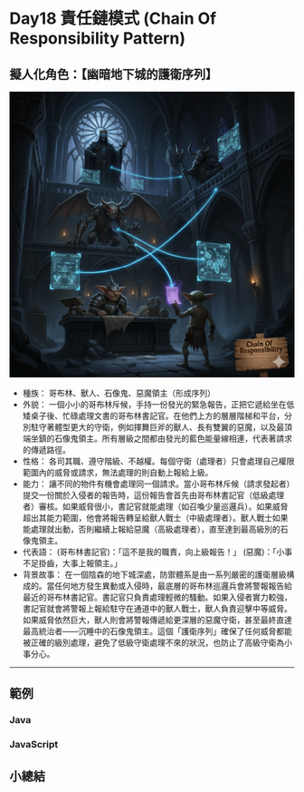 # Day18 責任鏈模式 (Chain Of Responsibility Pattern)

## 擬人化角色：【幽暗地下城的護衛序列】

![](https://raw.githubusercontent.com/dpes8693/ithome-2025-ironman/refs/heads/main/gemini-img/17-ChainOfResponsibility.png)

- 種族： 哥布林、獸人、石像鬼、惡魔領主（形成序列）
- 外貌： 一個小小的哥布林斥候，手持一份發光的緊急報告，正把它遞給坐在低矮桌子後、忙碌處理文書的哥布林書記官。在他們上方的層層階梯和平台，分別駐守著體型更大的守衛，例如揮舞巨斧的獸人、長有雙翼的惡魔，以及最頂端坐鎮的石像鬼領主。所有層級之間都由發光的藍色能量線相連，代表著請求的傳遞路徑。
- 性格： 各司其職、遵守階級、不越權。每個守衛（處理者）只會處理自己權限範圍內的威脅或請求，無法處理的則自動上報給上級。
- 能力： 讓不同的物件有機會處理同一個請求。當小哥布林斥候（請求發起者）提交一份關於入侵者的報告時，這份報告會首先由哥布林書記官（低級處理者）審核。如果威脅很小，書記官就能處理（如召喚少量巡邏兵）。如果威脅超出其能力範圍，他會將報告轉呈給獸人戰士（中級處理者）。獸人戰士如果能處理就出動，否則繼續上報給惡魔（高級處理者），直至達到最高級別的石像鬼領主。
- 代表語： (哥布林書記官)：「這不是我的職責，向上級報告！」 (惡魔)：「小事不足掛齒，大事上報領主。」
- 背景故事： 在一個陰森的地下城深處，防禦體系是由一系列嚴密的護衛層級構成的。當任何地方發生異動或入侵時，最底層的哥布林巡邏兵會將警報報告給最近的哥布林書記官。書記官只負責處理輕微的騷動。如果入侵者實力較強，書記官就會將警報上報給駐守在通道中的獸人戰士，獸人負責迎擊中等威脅。如果威脅依然巨大，獸人則會將警報傳遞給更深層的惡魔守衛，甚至最終直達最高統治者——沉睡中的石像鬼領主。這個「護衛序列」確保了任何威脅都能被正確的級別處理，避免了低級守衛處理不來的狀況，也防止了高級守衛為小事分心。

---

## 範例

### Java

### JavaScript

## 小總結
